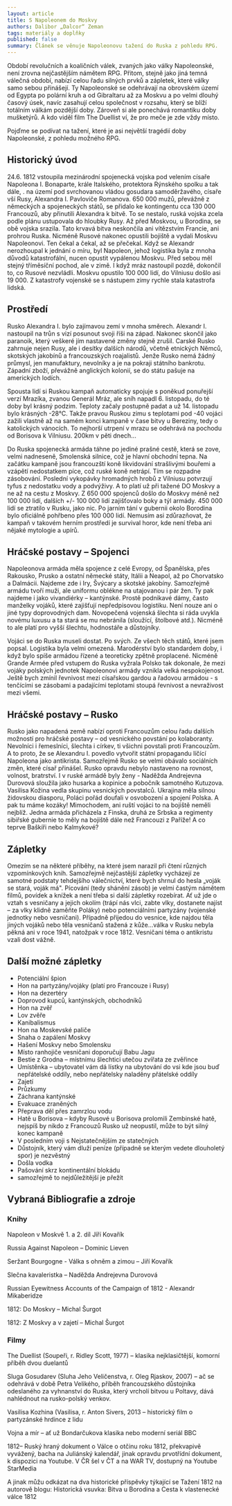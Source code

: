 ```yaml
---
layout: article
title: S Napoleonem do Moskvy
authors: Dalibor „Dalcor“ Zeman
tags: materiály a doplňky
published: false
summary: Článek se věnuje Napoleonovu tažení do Ruska z pohledu RPG.
---
```

Období revolučních a koaličních válek, zvaných jako války Napoleonské, není zrovna nejčastějším námětem RPG. Přitom, stejně jako jiná temná válečná období, nabízí celou řadu silných prvků a zápletek, které války samo sebou přinášejí. Ty Napoleonské se odehrávají na obrovském území od Egypta po polární kruh a od Gibraltaru až za Moskvu a po velmi dlouhý časový úsek, navíc zasahují celou společnost v rozsahu, který se blíží totálním válkám pozdější doby. Zároveň si ale ponechává romantiku doby mušketýrů. A kdo viděl film The Duellist ví, že pro meče je zde vždy místo. 

Pojďme se podívat na tažení, které je asi největší tragédií doby Napoleonské, z pohledu možného RPG. 

## Historický úvod

24.6\. 1812 vstoupila mezinárodní spojenecká vojska pod velením císaře Napoleona I. Bonaparte, krále Italského, protektora Rýnského spolku a tak dále, .  na území pod svrchovanou vládou gosudara samoděržavého, císaře vší Rusy, Alexandra I. Pavloviče Romanova. 650 000 mužů, převážně z německých a spojeneckých států, se přidalo ke kontingentu cca 130 000 Francouzů, aby přinutili Alexandra k bitvě. To se nestalo, ruská vojska zcela podle plánu ustupovala do hloubky Rusy. Až před Moskvou, u Borodina, se obě vojska srazila. Tato krvavá bitva neskončila ani vítězstvím Francie, ani prohrou Ruska. Nicméně Rusové nakonec opustili bojiště a vydali Moskvu Napoleonovi. Ten čekal a čekal, až se přečekal. Když se Alexandr nerozhoupal k jednání o míru, byl Napoleon, jehož logistika byla z mnoha důvodů katastrofální, nucen opustit vypálenou Moskvu. Před sebou měl stejný tříměsíční pochod, ale v zimě. I když mráz nastoupil pozdě, dokončil to, co Rusové nezvládli. Moskvu opustilo 100 000 lidí, do Vilniusu došlo asi 19 000\. Z katastrofy vojenské se s nástupem zimy rychle stala katastrofa lidská. 

## Prostředí

Rusko Alexandra I. bylo zajímavou zemí v mnoha směrech. Alexandr I. nastoupil na trůn s vizí posunout svoji říši na západ. Nakonec skončil jako paranoik, který veškeré jím nastavené změny stejně zrušil. Carské Rusko zahrnuje nejen Rusy, ale i desítky dalších národů, včetně etnických Němců, skotských jakobínů a francouzských roajalistů. Jenže Rusko nemá žádný průmysl, jen manufaktury, nevolníky a je na pokraji státního bankrotu. Západní zboží, převážně anglických kolonií, se do státu pašuje na amerických lodích. 

Spousta lidí si Ruskou kampaň automaticky spojuje s poněkud ponuřejší verzí Mrazíka, zvanou Generál Mráz, ale sníh napadl 6\. listopadu, do té doby byl krásný podzim. Teploty začaly postupně padat a už 14\. listopadu bylo krásných -28°C. Takže pravou Ruskou zimu s teplotami pod -40 vojáci zažili vlastně až na samém konci kampaně v čase bitvy u Bereziny, tedy o katolických vánocích. To nejhorší utrpení v mrazu se odehrává na pochodu od Borisova k Vilniusu. 200km v pěti dnech... 

Do Ruska spojenecká armáda táhne po jediné prašné cestě, která se zove, velmi nadneseně, Smolenská silnice, což je hlavní obchodní tepna. Na začátku kampaně jsou francouzští koně likvidování strašlivými bouřemi a vzápětí nedostatkem píce, což ruské koně netrápí. Tím se rozpadne zásobování. Poslední vykopávky hromadných hrobů z Vilniusu potvrzují tyfus z nedostatku vody a podvýživy. A to platí už při tažené DO Moskvy a ne až na cestu z Moskvy. Z 650 000 spojenců došlo do Moskvy méně než 100 000 lidí, dalších +/- 100 000 lidí zajišťovalo boky a týl armády.  450 000 lidí se ztratilo v Rusku, jako nic. Po jarním tání v gubernii okolo Borodina bylo oficiálně pohřbeno přes 100 000 lidí. Nemusím asi zdůrazňovat, že kampaň v takovém herním prostředí je survival horor, kde není třeba ani nějaké mytologie a upírů. 

## Hráčské postavy – Spojenci

Napoleonova armáda měla spojence z celé Evropy, od Španělska, přes Rakousko, Prusko a ostatní německé státy, Itálii a Neapol, až po Chorvatsko a Dalmácii. Najdeme zde i Iry, Švýcary a skotské jakobíny. Samozřejmě armádu tvoří muži, ale uniformu oblékne na utajovanou i pár žen. Ty pak najdeme i jako vivandiérky – kantýnské. Prostě podnikavé dámy, často manželky vojáků, které zajišťují nepředpisovou logistiku. Není nouze ani o jiné typy doprovodných dam. Novopečená vojenská šlechta si ráda uvykla novému luxusu a ta stará se mu nebránila (sloužící, štolbové atd.). Nicméně to ale platí pro vyšší šlechtu, hodnostáře a důstojníky. 

Vojáci se do Ruska museli dostat. Po svých. Ze všech těch států, které jsem popsal. Logistika byla velmi omezená. Marodérství bylo standardem doby, i když bylo spíše armádou řízené a teoreticky zpětně proplacené. Nicméně Grande Armée před vstupem do Ruska vyžrala Polsko tak dokonale, že mezi vojáky polských jednotek Napoleonovi armády vznikla velká nespokojenost. Ještě bych zmínil řevnivost mezi císařskou gardou a řadovou armádou - s tenčícími se zásobami a padajícími teplotami stoupá řevnivost a nevraživost mezi všemi. 

## Hráčské postavy – Rusko

Rusko jako napadená země nabízí oproti Francouzům celou řadu dalších možností pro hráčské postavy – od vesnického povstání po kolaboranty. Nevolníci i řemeslníci, šlechta i církev, ti všichni povstali proti Francouzům. A to proto, že se Alexandru I. povedlo vytvořit státní propagandu líčící Napoleona jako antikrista. Samozřejmě Rusko se velmi obávalo sociálních změn, které císař přinášel. Rusko opravdu nebylo nastaveno na rovnost, volnost, bratrství. I v ruské armádě byly ženy - Naděžda Andrejevna Durovová sloužila jako husarka a kopinice a pobočník samotného Kutuzova. Vasilisa Kožina vedla skupinu vesnických povstalců. Ukrajina měla silnou židovskou diasporu, Poláci pořád doufali v osvobození a spojení Polska. A pak tu máme kozáky! Mimochodem, ani ruští vojáci to na bojiště neměli nejblíž. Jedna armáda přicházela z Finska, druhá ze Srbska a regimenty sibiřské gubernie to měly na bojiště dále než Francouzi z Paříže!  A co teprve Baškíři nebo Kalmykové? 

## Zápletky

Omezím se na některé příběhy, na které jsem narazil při čtení různých vzpomínkových knih. Samozřejmě nejčastější zápletky vycházejí ze samotné podstaty tehdejšího válečnictví, které bych shrnul do hesla „voják se stará, voják má". Pícování (tedy shánění zásob) je velmi častým námětem filmů, povídek a knížek a není třeba si další zápletky rozebírat. Ať už jde o vztah s vesničany a jejich okolím (trápí nás vlci, zabte vlky, dostanete najíst – za vlky klidně zaměňte Poláky) nebo potenciálními partyzány (vojenské jednotky nebo vesničani). Případně přijedou do vesnice, kde najdou těla jiných vojáků nebo těla vesničanů stažená z kůže...válka v Rusku nebyla pěkná ani v roce 1941, natožpak v roce 1812\. Vesničani téma o antikristu vzali dost vážně. 

## Další možné zápletky

*  Potenciální špion 
*  Hon na partyzány/vojáky (platí pro Francouze i Rusy) 
*  Hon na dezertéry 
*  Doprovod kupců, kantýnských, obchodníků 
*  Hon na zvěř 
*  Lov zvěře 
*  Kanibalismus 
*  Hon na Moskevské paliče 
*  Snaha o zapálení Moskvy 
*  Hašení Moskvy nebo Smolensku 
*  Místo ranhojiče vesničani doporučují Babu Jagu 
*  Bestie z Grodna – místnímu šlechtici utečou zvířata ze zvěřince 
*  Umístěnka – ubytovatel vám dá lístky na ubytování do vsi kde jsou buď nepřátelské oddíly, nebo nepřátelsky naladěny přátelské oddíly 
*  Zajetí 
*  Průzkumy 
*  Záchrana kantýnské 
*  Evakuace zraněných 
*  Přeprava děl přes zamrzlou vodu 
*  Hatě u Borisova – kdyby Rusové u Borisova prolomili Zembinské hatě, nejspíš by nikdo z Francouzů Rusko už neopustil, může to být silný konec kampaně 
*  V posledním voji s Nejstatečnějším ze statečných 
*  Důstojník, který vám dluží peníze (případně se kterým vedete dlouholetý spor) je nezvěstný 
*  Došla vodka 
*  Pašování skrz kontinentální blokádu 
*  samozřejmě to nejdůležitější je přežít 

## Vybraná Bibliografie a zdroje

### Knihy

Napoleon v Moskvě 1\. a 2\. díl Jíří Kovařík 

Russia Against Napoleon – Dominic Lieven 

Seržant Bourgogne - Válka s ohněm a zimou – Jiří Kovařík 

Slečna kavaleristka – Naděžda Andrejevna Durovová 

Russian Eyewitness Accounts of the Campaign of 1812 - Alexandr Mikaberidze 

1812: Do Moskvy – Michal Šurgot 

1812: Z Moskvy a v zajetí – Michal Šurgot 

### Filmy

The Duellist (Soupeři, r. Ridley Scott, 1977) – klasika nejklasičtější, komorní příběh dvou duelantů 

Sluga Gosudarev (Sluha Jeho Veličenstva, r. Oleg Rjaskov, 2007) – ač se odehrává v době Petra Velikého, příběh francouzského důstojníka odeslaného za vyhnanství do Ruska, který vrcholí bitvou u Poltavy, dává nahlédnout na rusko-polský venkov. 

Vasilisa Kozhina (Vasilisa, r. Anton Sivers, 2013 – historický film o partyzánské hrdince z lidu 

Vojna a mír – ať už Bondarčukova klasika nebo moderní seriál BBC 

1812– Ruský hraný dokument o Válce o otčinu roku 1812, překvapivě vyvážený, bacha na Juliánský kalendář, jinak opravdu prvotřídní dokument, k dispozici na Youtube. V ČR šel v ČT a na WAR TV, dostupný na Youtube StarMedia 

A jinak můžu odkázat na dva historické příspěvky týkající se Tažení 1812 na autorově blogu: Historická vsuvka: Bitva u Borodina a Cesta k vlastenecké válce 1812

